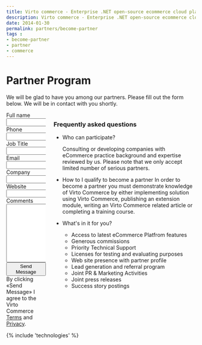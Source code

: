 ```yaml
---
title: Virto commerce - Enterprise .NET open-source ecommerce cloud platform. Become Partner
description: Virto commerce - Enterprise .NET open-source ecommerce cloud platform. Become Partner
date: 2014-01-30
permalink: partners/become-partner
tags : 
- become-partner
- partner
- commerce
---
```

<div class="roadmap __responsive">
	<h1 class="head-title">Partner Program</h1>
	<p class="text">We will be glad to have you among our partners. Please fill out the form below. We will be in contact with you shortly.</p>
	<div class="columns">
		<div class="column">
			<div class="block">
                <form method="post">
                    <input type="hidden" name="Contact[Subject]" value="Become a partner" />
                    <input type="hidden" name="Contact[RedirectUrl]" value='~/thank-you-partner' />
                    <div class="column">
                        <div class="control-group">
                            <label for="FullName">Full name</label>
                            <input id="Contact[FullName]" type="text" tabindex="1" name="Contact[FullName]" class="form-input" required="required" />
                        </div>
                        <div class="control-group">
                            <label for="Phone">Phone</label>
                            <input id="Contact[Phone]" type="text" tabindex="3" name="Contact[Phone]" class="form-input" required="required" />
                        </div>
                        <div class="control-group">
                            <label for="JobTitle">Job Title</label>
                            <input id="Contact[JobTitle]" type="text" tabindex="5" name="Contact[JobTitle]" class="form-input" required="required" />
                        </div>
                    </div>
                    <div class="column">
                        <div class="control-group">
                            <label for="Email">Email</label>
                            <input id="Contact[Email]" type="text" tabindex="2" name="Contact[Email]" class="form-input" required="required" />
                        </div>
                        <div class="control-group">
                            <label for="CompanyName">Company</label>
                            <input id="Contact[CompanyName]" type="text" tabindex="4" name="Contact[CompanyName]" class="form-input" required="required" />
                        </div>
                        <div class="control-group">
                            <label for="Website">Website</label>
                            <input id="Contact[Website]" type="text" tabindex="6" name="Contact[Website]" class="form-input" required="required" />
                        </div>
                    </div>
                    <div class="control-group">
                        <label for="Message">Comments</label>
                        <textarea id="Contact[Message]" rows="10" tabindex="7" cols="30" name="Contact[Message]" class="form-text" required="required"></textarea>
                    </div>
                    <div class="control-group">
                        <button type="submit" class="button fill">Send Message</button>
                    </div>
                    <div class="control-group">
                        <label class="text-14">By clicking «Send Message» I agree to the Virto Commerce <a href="/terms">Terms</a> and <a href="/privacy">Privacy</a>.</label>
                    </div>
                </form>
			</div>
		</div>
		<div class="column">
			<div class="block">
				<h3>Frequently asked questions</h3>
				<ul class="list">
					<li>
						<p class="title">Who can participate?</p>
						<p class="text">Consulting or developing companies with eCommerce practice background and expertise reviewed by us. Please note that we only accept limited number of serious partners.</p>
					</li>
					<li>
						<span class="title">How to I qualify to become a partner</span>
						<span class="descr">In order to become a partner you must demonstrate knowledge of Virto Commerce by either implementing solution using Virto Commerce,
						publishing an extension module, writing an Virto Commerce related article or completing a training course.</span>
					</li>					
					<li>
						<p class="title">What's in it for you?</p>
						<ul class="list">
							<li>Access to latest eCommerce Platfrom features</li>
							<li>Generous commissions</li>
							<li>Priority Technical Support</li>
							<li>Licenses for testing and evaluating purposes</li>
							<li>Web site presence with partner profile</li>
							<li>Lead generation and referral program</li>
							<li>Joint PR &amp; Marketing Activities</li>
							<li>Joint press releases</li>
							<li>Success story postings</li>
						</ul>
					</li>
				</ul>
			</div>
		</div>		
	</div>
</div>
{% include 'technologies' %}